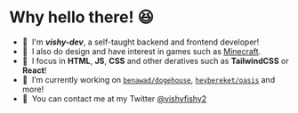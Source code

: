 <h1><b>Why hello there! 😆</b></h1>

- 👋&nbsp; I'm ***vishy-dev***, a self-taught backend and frontend developer! 
- 🎨&nbsp; I also do design and have interest in games such as [Minecraft](https://minecraft.net). 
- 💾&nbsp; I focus in **HTML**, **JS**, **CSS** and other deratives such as **TailwindCSS** or **React**!
- 🔭&nbsp; I’m currently working on [`benawad/dogehouse`](https://github.com/benawad/dogehouse), [`heybereket/oasis`](https://github.com/heybereket/oasis) and more!
- 💬&nbsp; You can contact me at my Twitter [@vishyfishy2](https://twitter.com/vishyfishy2)
 
